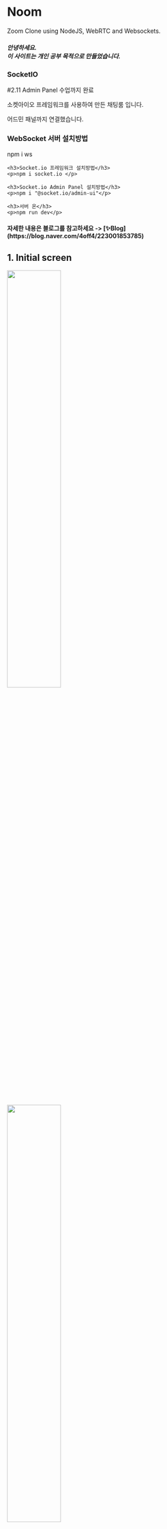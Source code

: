 # Noom 
Zoom Clone using NodeJS, WebRTC and Websockets. <br/>
<h5>안녕하세요.<br>이 사이트는 개인 공부 목적으로 만들었습니다.</h5> 
    
<div>
    <h3>SocketIO</h3>
    <p>#2.11 Admin Panel 수업까지 완료</p>
    <p>소켓아이오 프레임워크를 사용하여 만든 채팅룸 입니다.</p>
    <p>어드민 패널까지 연결했습니다.</p>
</div>

<div>
    <h3>WebSocket 서버 설치방법</h3>
    <p> npm i ws</p>
    
    <h3>Socket.io 프레임워크 설치방법</h3>
    <p>npm i socket.io </p>
    
    <h3>Socket.io Admin Panel 설치방법</h3>
    <p>npm i "@socket.io/admin-ui"</p>
    
    <h3>서버 온</h3>
    <p>npm run dev</p>
</div>

<div>
    <h4>자세한 내용은 블로그를 참고하세요 -> [✨Blog](https://blog.naver.com/4off4/223001853785) </h4>
</div>

## 1. Initial screen <br/>
<img width="50%" src="https://user-images.githubusercontent.com/76087709/217193354-98532063-3d93-4fc7-a7a1-65d423ac1f1a.PNG"/>
<img width="50%" src="https://user-images.githubusercontent.com/76087709/217193970-1545fc64-2f00-4d6b-881b-34f82253b047.PNG"/>


